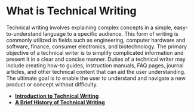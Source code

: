 # What is Technical Writing

Technical writing involves explaining complex concepts in a simple, easy-to-understand language to a specific audience. This form of writing is commonly utilized in fields such as engineering, computer hardware and software, finance, consumer electronics, and biotechnology. The primary objective of a technical writer is to simplify complicated information and present it in a clear and concise manner. Duties of a technical writer may include creating how-to guides, instruction manuals, FAQ pages, journal articles, and other technical content that can aid the user understanding. The ultimate goal is to enable the user to understand and navigate a new product or concept without difficulty.
- [**Introduction to Technical Writing**](https://boffin.education/introduction-to-technical-writing/)
- [**A Brief History of Technical Writing**](https://boffin.education/introduction-to-technical-writing/#3-a-brief-history-of-technical-writing)
